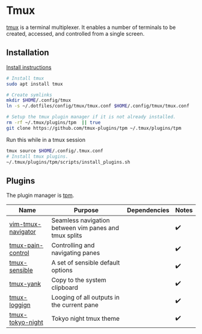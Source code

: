 # Tmux

[tmux](https://github.com/tmux/tmux) is a terminal multiplexer. It enables a number of terminals to be created, accessed, and controlled from a single screen.

## Installation

[Install instructions](https://github.com/tmux/tmux/wiki/Installing)

```sh
# Install tmux
sudo apt install tmux

# Create symlinks
mkdir $HOME/.config/tmux
ln -s ~/.dotfiles/config/tmux/tmux.conf $HOME/.config/tmux/tmux.conf

# Setup the tmux plugin manager if it is not already installed.
rm -rf ~/.tmux/plugins/tpm  || true
git clone https://github.com/tmux-plugins/tpm ~/.tmux/plugins/tpm
```

Run this while in a tmux session

```sh
tmux source $HOME/.config/.tmux.conf
# Install tmux plugins.
~/.tmux/plugins/tpm/scripts/install_plugins.sh
```

## Plugins

The plugin manager is [tpm](https://github.com/tmux-plugins/tpm).

| Name                                                                    | Purpose                                               | Dependencies | Notes |
| ----------------------------------------------------------------------- | ----------------------------------------------------- | ------------ | ----- |
| [vim-tmux-navigator](https://github.com/christoomey/vim-tmux-navigator) | Seamless navigation between vim panes and tmux splits |              | ✔️    |
| [tmux-pain-control](https://github.com/tmux-plugins/tmux-pain-control)  | Controlling and navigating panes                      |              | ✔️    |
| [tmux-sensible](https://github.com/tmux-plugins/tmux-sensible)          | A set of sensible default options                     |              | ✔️    |
| [tmux-yank](https://github.com/tmux-plugins/tmux-yank)                  | Copy to the system clipboard                          |              | ✔️    |
| [tmux-loggign](https://github.com/tmux-plugins/tmux-logging)            | Looging of all outputs in the current pane            |              | ✔️    |
| [tmux-tokyo-night](https://github.com/janoamaral/tokyo-night-tmux)      | Tokyo night tmux theme                                |              | ✔️    |
